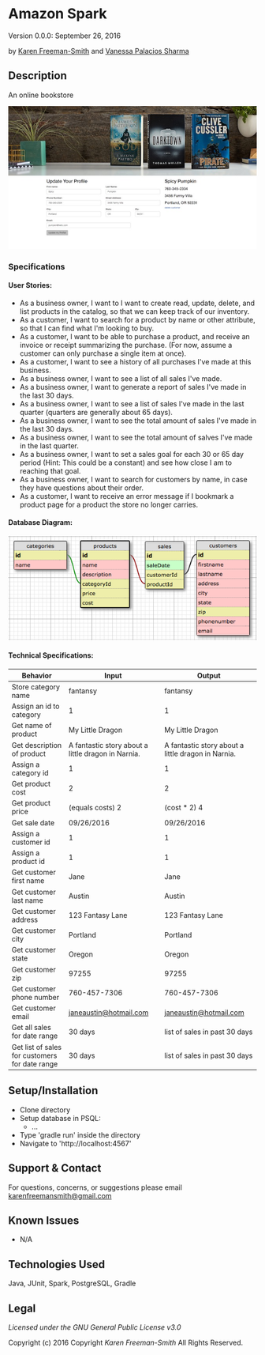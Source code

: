# Amazon Spark
Version 0.0.0: September 26, 2016

by [Karen Freeman-Smith](https://github.com/karenfreemansmith) and [Vanessa Palacios Sharma](https://github.com/VanessaSharma)

## Description
An online bookstore

![screenshot of project running](screenshot.jpg)


### Specifications
#### User Stories:
* As a business owner, I want to I want to create read, update, delete, and list products in the catalog, so that we can keep track of our inventory.
* As a customer, I want to search for a product by name or other attribute, so that I can find what I'm looking to buy.
* As a customer, I want to be able to purchase a product, and receive an invoice or receipt summarizing the purchase. (For now, assume a customer can only purchase a single item at once).
* As a customer, I want to see a history of all purchases I've made at this business.
* As a business owner, I want to see a list of all sales I've made.
* As a business owner, I want to generate a report of sales I've made in the last 30 days.
* As a business owner, I want to see a list of sales I've made in the last quarter (quarters are generally about 65 days).
* As a business owner, I want to see the total amount of sales I've made in the last 30 days.
* As a business owner, I want to see the total amount of salves I've made in the last quarter.
* As a business owner, I want to set a sales goal for each 30 or 65 day period (Hint: This could be a constant) and see how close I am to reaching that goal.
* As a business owner, I want to search for customers by name, in case they have questions about their order.
* As a customer, I want to receive an error message if I bookmark a product page for a product the store no longer carries.

#### Database Diagram:
![database diagram](database.png)

#### Technical Specifications:
 | Behavior                                       | Input                                              | Output                                             |
|------------------------------------------------|----------------------------------------------------|----------------------------------------------------|
| Store category name                            | fantansy                                           | fantansy                                           |
| Assign an id to category                       | 1                                                  | 1                                                  |
| Get name of product                            | My Little Dragon                                   | My Little Dragon                                   |
| Get description of product                     | A fantastic story about a little dragon in Narnia. | A fantastic story about a little dragon in Narnia. |
| Assign a category id                           | 1                                                  | 1                                                  |
| Get product cost                               | 2                                                  | 2                                                  |
| Get product price                              | (equals costs) 2                                   | (cost * 2) 4                                       |
| Get sale date                                  | 09/26/2016                                         | 09/26/2016                                         |
| Assign a customer id                           | 1                                                  | 1                                                  |
| Assign a product id                            | 1                                                  | 1                                                  |
| Get customer first name                        | Jane                                               | Jane                                               |
| Get customer last name                         | Austin                                             | Austin                                             |
| Get customer address                           | 123 Fantasy Lane                                   | 123 Fantasy Lane                                   |
| Get customer city                              | Portland                                           |  Portland                                          |
| Get customer state                             | Oregon                                             | Oregon                                             |
| Get customer zip                               | 97255                                              | 97255                                              |
| Get customer phone number                      | 760-457-7306                                       | 760-457-7306                                       |
| Get customer email                             | janeaustin@hotmail.com                             | janeaustin@hotmail.com                             |
| Get all sales for date range                   | 30 days                                            | list of sales in past 30 days                      |
| Get list of sales for customers for date range | 30 days                                            | list of sales in past 30 days                      |


## Setup/Installation
* Clone directory
* Setup database in PSQL:
  * ...
* Type 'gradle run' inside the directory
* Navigate to 'http://localhost:4567'

## Support & Contact
For questions, concerns, or suggestions please email karenfreemansmith@gmail.com

## Known Issues
* N/A

## Technologies Used
Java, JUnit, Spark, PostgreSQL, Gradle

## Legal
*Licensed under the GNU General Public License v3.0*

Copyright (c) 2016 Copyright _Karen Freeman-Smith_ All Rights Reserved.
